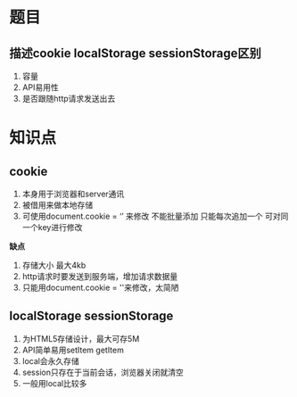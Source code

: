 # 题目

## 描述cookie localStorage sessionStorage区别
1. 容量
2. API易用性
3. 是否跟随http请求发送出去

# 知识点

## cookie
1. 本身用于浏览器和server通讯
2. 被借用来做本地存储
3. 可使用document.cookie = ‘’ 来修改 不能批量添加 只能每次追加一个 可对同一个key进行修改

**缺点**
1. 存储大小 最大4kb
2. http请求时要发送到服务端，增加请求数据量
3. 只能用document.cookie = ''来修改，太简陋


## localStorage sessionStorage

1. 为HTML5存储设计，最大可存5M
2. API简单易用setItem getItem
3. local会永久存储
4. session只存在于当前会话，浏览器关闭就清空
5. 一般用local比较多